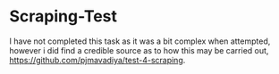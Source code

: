 # Scraping-Test
I have not completed this task as it was a bit complex when attempted, however i did find a credible source as to how this may be carried out, https://github.com/pjmavadiya/test-4-scraping.
